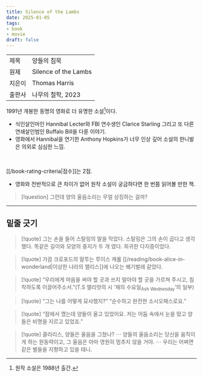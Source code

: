 ```yaml
---
title: Silence of the Lambs
date: 2025-01-05
tags:
- book
- movie
draft: false
---
```


| | |
| --- | --- |
| 제목 | 양들의 침묵 |
| 원제 | Silence of the Lambs |
| 지은이 | Thomas Harris |
| 출판사 | 나무의 철학, 2023 |

1991년 개봉한 동명의 영화로 더 유명한 소설[^1]이다. 
- 식인살인마인 Hannibal Lecter와 FBI 연수생인 Clarice Starling 그리고 또 다른 연쇄살인범인 Buffalo Bill을 다룬 이야기.
- 영화에서 Hannibal을 연기한 Anthony Hopkins가 너무 인상 깊어 소설의 한니발은 의외로 심심한 느낌.

[^1]: 원작 소설은 1988년 출간.

<BR />

[[/book-rating-criteria|점수]]는 2점. 
- 영화와 전반적으로 큰 차이가 없어 원작 소설이 궁금하다면 한 번쯤 읽어볼 만한 책.


> [!question]
> 그런데 양의 울음소리는 무얼 상징하는 걸까?


---
## 밑줄 긋기

> [!quote]
> 그는 손을 들어 스탈링의 말을 막았다. 스탈링은 그의 손이 곱다고 생각했다. 똑같은 길이와 모양의 중지가 두 개 였다. 희귀한 다지증이었다.

> [!quote]
> 가끔 크로포드의 말투는 루이스 캐롤 [[/reading/book-alice-in-wonderland|이상한 나라의 앨리스]]에 나오는 쐐기벌레 같았다.

> [!quote]
> “우리에게 마음을 써야 할 곳과 쓰지 말아야 할 곳을 가르쳐 주시고, 침착하도록 이끌어주소서.”(T.S 앨리엇의 시 ‘재의 수요일<sub>Ash Wednesday</sub>’의 일부)

> [!quote]
> “그는 나를 어떻게 묘사했지?” “순수하고 완전한 소시오패스로요.”

> [!quote]
> “잠에서 깼는데 양들이 울고 있었어요. 저는 어둠 속에서 눈을 떴고 양들은 비명을 지르고 있었죠.”

> [!quote]
> 클라리스, 양들은 울음을 그쳤나? $\cdots$ 양들의 울음소리는 당신을 움직이게 하는 원동력이고, 그 울음은 아마 영원히 멈추지 않을 거야. $\cdots$ 우리는 어쩌면 같은 별들을 지향하고 있을 테니.





